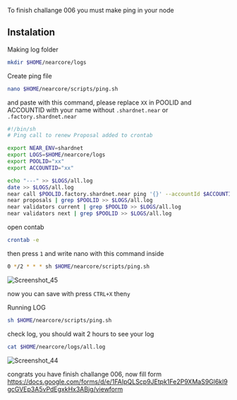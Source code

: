 To finish challange 006 you must make ping in your node

## Instalation
Making log folder
```bash
mkdir $HOME/nearcore/logs
```
Create ping file
```bash
nano $HOME/nearcore/scripts/ping.sh
```

and paste with this command, please replace `XX` in POOLID and ACCOUNTID with your name without `.shardnet.near` or `.factory.shardnet.near`
```bash
#!/bin/sh
# Ping call to renew Proposal added to crontab

export NEAR_ENV=shardnet
export LOGS=$HOME/nearcore/logs
export POOLID="xx"
export ACCOUNTID="xx"

echo "---" >> $LOGS/all.log
date >> $LOGS/all.log
near call $POOLID.factory.shardnet.near ping '{}' --accountId $ACCOUNTID.shardnet.near --gas=300000000000000 >> $LOGS/all.log
near proposals | grep $POOLID >> $LOGS/all.log
near validators current | grep $POOLID >> $LOGS/all.log
near validators next | grep $POOLID >> $LOGS/all.log
```
open contab
```bash
crontab -e
```
then press `1`
and write nano with this command inside
```bash
0 */2 * * * sh $HOME/nearcore/scripts/ping.sh
```

![Screenshot_45](https://user-images.githubusercontent.com/81378817/181401224-911acabf-db65-4304-a072-1946f8114245.jpg)

now you can save with press `CTRL+X` then`y`

Running LOG
```bash
sh $HOME/nearcore/scripts/ping.sh
```
check log, you should wait 2 hours to see your log
```bash
cat $HOME/nearcore/logs/all.log
```
![Screenshot_44](https://user-images.githubusercontent.com/81378817/181401830-8c3de19b-3daa-4494-9548-090a33ed28a0.jpg)

congrats you have finish challange 006,
now fill form https://docs.google.com/forms/d/e/1FAIpQLScp9JEtpk1Fe2P9XMaS9Gl6kl9gcGVEp3A5vPdEgxkHx3ABjg/viewform
